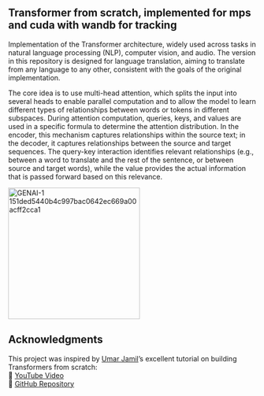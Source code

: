 ## Transformer from scratch, implemented for mps and cuda with wandb for tracking ##

Implementation of the Transformer architecture, widely used across tasks in natural language processing (NLP), computer vision, and audio. The version in this repository is designed for language translation, aiming to translate from any language to any other, consistent with the goals of the original implementation.

The core idea is to use multi-head attention, which splits the input into several heads to enable parallel computation and to allow the model to learn different types of relationships between words or tokens in different subspaces. During attention computation, queries, keys, and values are used in a specific formula to determine the attention distribution. In the encoder, this mechanism captures relationships within the source text; in the decoder, it captures relationships between the source and target sequences. The query-key interaction identifies relevant relationships (e.g., between a word to translate and the rest of the sentence, or between source and target words), while the value provides the actual information that is passed forward based on this relevance.

<img width="267" alt="GENAI-1 151ded5440b4c997bac0642ec669a00acff2cca1" src="https://github.com/user-attachments/assets/4a566b02-ffc8-4734-b101-2568dcc207e8" />

## Acknowledgments

This project was inspired by [Umar Jamil](https://www.youtube.com/watch?v=ISNdQcPhsts&t=10180s)’s excellent tutorial on building Transformers from scratch:  
🔗 [YouTube Video](https://www.youtube.com/watch?v=ISNdQcPhsts&t=10180s)  
🔗 [GitHub Repository](https://github.com/hkproj/pytorch-transformer)

